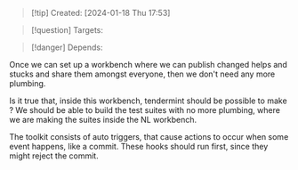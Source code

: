 
>[!tip] Created: [2024-01-18 Thu 17:53]

>[!question] Targets: 

>[!danger] Depends: 

Once we can set up a workbench where we can publish changed helps and stucks and share them amongst everyone, then we don't need any more plumbing.

Is it true that, inside this workbench, tendermint should be possible to make ?
We should be able to build the test suites with no more plumbing, where we are making the suites inside the NL workbench.




The toolkit consists of auto triggers, that cause actions to occur when some event happens, like a commit.  These hooks should run first, since they might reject the commit.